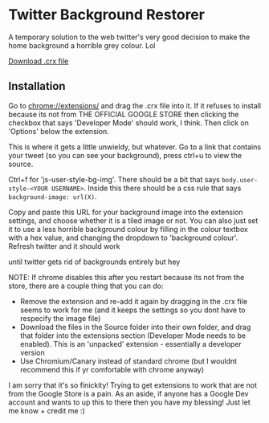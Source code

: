# Twitter Background Restorer

A temporary solution to the web twitter's very good decision to make the home background a horrible grey colour. Lol

[Download .crx file](https://github.com/Autophagy/twitter-bg-restorer/blob/master/twitter-bg-restorer.crx?raw=true)

## Installation

Go to [chrome://extensions/](chrome://extensions/) and drag the .crx file into it. If it refuses to install because its not from THE OFFICIAL GOOGLE STORE then clicking the checkbox that says 'Developer Mode' should work, I think.  Then click on 'Options' below the extension.

This is where it gets a little unwieldy, but whatever. Go to a link that contains your tweet (so you can see your background), press ctrl+u to view the source.

Ctrl+f for 'js-user-style-bg-img'. There should be a bit that says `body.user-style-<YOUR USERNAME>`. Inside this there should be a css rule that says `background-image: url(X)`.

Copy and paste this URL for your background image into the extension settings, and choose whether it is a tiled image or not. You can also just set it to use a less horrible background colour by filling in the colour textbox with a hex value, and changing the dropdown to 'background colour'. Refresh twitter and it should work

until twitter gets rid of backgrounds entirely but hey

NOTE: If chrome disables this after you restart because its not from the store, there are a couple thing that you can do:
- Remove the extension and re-add it again by dragging in the .crx file seems to work for me (and it keeps the settings so you dont have to respecify the image file)
- Download the files in the Source folder into their own folder, and drag that folder into the extensions section (Developer Mode needs to be enabled). This is an 'unpacked' extension - essentially a developer version
- Use Chromium/Canary instead of standard chrome (but I wouldnt recommend this if yr comfortable with chrome anyway)

I am sorry that it's so finickity! Trying to get extensions to work that are not from the Google Store is a pain. As an aside, if anyone has a Google Dev account and wants to up this to there then you have my blessing! Just let me know + credit me :)
